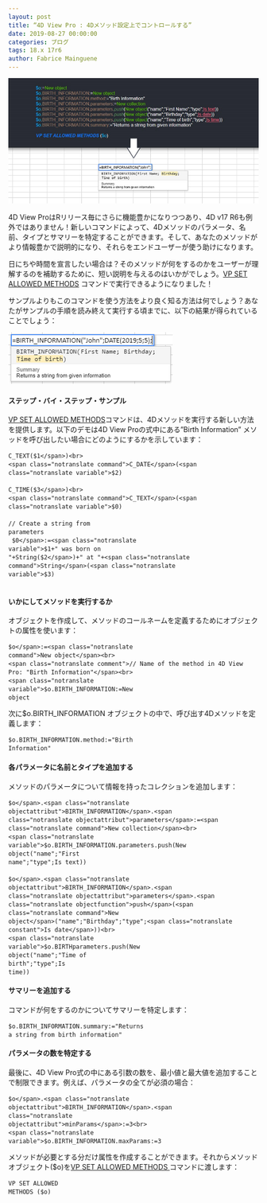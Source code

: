 ```yaml
---
layout: post
title: “4D View Pro : 4Dメソッド設定上でコントロールする”
date: 2019-08-27 00:00:00
categories: ブログ
tags: 18.x 17r6
author: Fabrice Mainguene
---
```



![method-1](/images/blog/08/27/method-1.jpg)

4D View ProはRリリース毎にさらに機能豊かになりつつあり、4D v17 R6も例外ではありません！新しいコマンドによって、4Dメソッドのパラメータ、名前、タイプとサマリーを特定することができます。そして、あなたのメソッドがより情報豊かで説明的になり、それらをエンドユーザーが使う助けになります。

日にちや時間を宣言したい場合は？そのメソッドが何をするのかをユーザーが理解するのを補助するために、短い説明を与えるのはいかがでしょう。<a href="https://doc.4d.com/4Dv17R6/4D/17-R6/VP-SET-ALLOWED-METHODS.301-4433810.ja.html"><span class="notranslate command">VP SET ALLOWED METHODS</span></a> コマンドで実行できるようになりました！

サンプルよりもこのコマンドを使う方法をより良く知る方法は何でしょう？あなたがサンプルの手順を読み終えて実行する頃までに、以下の結果が得られていることでしょう：

![BirthInformation](/images/blog/08/27/BirthInformation.png)

#### ステップ・バイ・ステップ・サンプル

<a href="https://doc.4d.com/4Dv17R6/4D/17-R6/VP-SET-ALLOWED-METHODS.301-4433810.ja.html"><span class="notranslate command">VP SET ALLOWED METHODS</span></a>コマンドは、4Dメソッドを実行する新しい方法を提供します。以下のデモは4D View Proの式中にある”Birth Information” メソッドを呼び出したい場合にどのようにするかを示しています：

<code class="fourd"><span class="notranslate command">C_TEXT</span>(<span class="notranslate variable">$1</span>)<br>
<span class="notranslate command">C_DATE</span>(<span class="notranslate variable">$2</span>)<br>
<span class="notranslate command">C_TIME</span>(<span class="notranslate variable">$3</span>)<br>
<span class="notranslate command">C_TEXT</span>(<span class="notranslate variable">$0</span>)<br>
<span class="notranslate comment">// Create a string from parameters</span><br>
<span class="notranslate variable">$0</span>:=<span class="notranslate variable">$1</span>+" was born on "+<span class="notranslate command">String</span>(<span class="notranslate variable">$2</span>)+" at "+<span class="notranslate command">String</span>(<span class="notranslate variable">$3</span>)<br>
</code>

#### いかにしてメソッドを実行するか

オブジェクトを作成して、メソッドのコールネームを定義するためにオブジェクトの属性を使います：

<code class="fourd"><span class="notranslate variable">$o</span>:=<span class="notranslate command">New object</span><br>
<span class="notranslate comment">// Name of the method in 4D View Pro: "Birth Information"</span><br>
<span class="notranslate variable">$o</span>.<span class="notranslate objectattribut">BIRTH_INFORMATION</span>:=<span class="notranslate command">New object</span></code>

次に<span class="notranslate variable">$o</span>.<span class="notranslate objectattribut">BIRTH_INFORMATION</span> オブジェクトの中で、呼び出す4Dメソッドを定義します：

<code class="fourd"><span class="notranslate variable">$o</span>.<span class="notranslate objectattribut">BIRTH_INFORMATION</span>.<span class="notranslate objectattribut">method</span>:="Birth Information"</code>

#### 各パラメータに名前とタイプを追加する

メソッドのパラメータについて情報を持ったコレクションを追加します：

<code class="fourd"><span class="notranslate variable">$o</span>.<span class="notranslate objectattribut">BIRTH_INFORMATION</span>.<span class="notranslate objectattribut">parameters</span>:=<span class="notranslate command">New collection</span><br>
<span class="notranslate variable">$o</span>.<span class="notranslate objectattribut">BIRTH_INFORMATION</span>.<span class="notranslate objectattribut">parameters</span>.<span class="notranslate objectfunction">push</span>(<span class="notranslate command">New object</span>("name";"First name";"type";<span class="notranslate constant">Is text</span>))<br>
<span class="notranslate variable">$o</span>.<span class="notranslate objectattribut">BIRTH_INFORMATION</span>.<span class="notranslate objectattribut">parameters</span>.<span class="notranslate objectfunction">push</span>(<span class="notranslate command">New object</span>("name";"Birthday";"type";<span class="notranslate constant">Is date</span>))<br>
<span class="notranslate variable">$o</span>.<span class="notranslate objectattribut">BIRTH</span><span class="notranslate objectattribut">parameters</span>.<span class="notranslate objectfunction">push</span>(<span class="notranslate command">New object</span>("name";"Time of birth";"type";<span class="notranslate constant">Is time</span>))</code>

#### サマリーを追加する

コマンドが何をするのかについてサマリーを特定します：

<code class="fourd"><span class="notranslate variable">$o</span>.<span class="notranslate objectattribut">BIRTH_INFORMATION</span>.<span class="notranslate objectattribut">summary</span>:="Returns a string from birth information"</code>

#### パラメータの数を特定する

最後に、4D View Pro式の中にある引数の数を、最小値と最大値を追加することで制限できます。例えば、パラメータの全てが必須の場合：

<code class="fourd"><span class="notranslate variable">$o</span>.<span class="notranslate objectattribut">BIRTH_INFORMATION</span>.<span class="notranslate objectattribut">minParams</span>:=3<br>
<span class="notranslate variable">$o</span>.<span class="notranslate objectattribut">BIRTH_INFORMATION</span>.<span class="notranslate objectattribut">maxParams</span>:=3</code>

メソッドが必要とする分だけ属性を作成することができます。それからメソッドオブジェクト(<span class="notranslate variable">$o</span>)を<a href="https://doc.4d.com/4Dv17R6/4D/17-R6/VP-SET-ALLOWED-METHODS.301-4433810.fe.html"><span class="notranslate method">VP SET ALLOWED METHODS </span></a> コマンドに渡します：

<code class="fourd"><span class="notranslate method">VP SET ALLOWED METHODS</span> (<span class="notranslate variable">$o</span>)</code>
